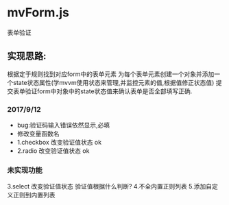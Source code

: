 # mvForm.js
表单验证

## 实现思路:
根据定于规则找到对应form中的表单元素
为每个表单元素创建一个对象并添加一个state状态属性(学mvvm使用状态来管理,并监控元素的值,根据值修正状态值)
提交表单验证form中对象中的state状态值来确认表单是否全部填写正确.


### 2017/9/12
- bug:验证码输入错误依然显示,必填
- 修改变量函数名
- 1.checkbox 改变验证值状态 ok
- 2.radio 改变验证值状态 ok

### 未实现功能

3.select 改变验证值状态 验证值根据什么判断?
4.不全内置正则列表
5.添加自定义正则到内置列表